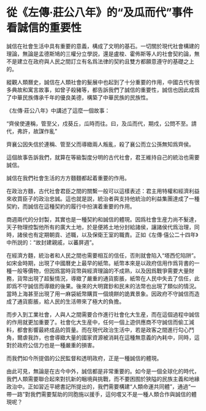 <div class="heti">
<h1>從《左傳·莊公八年》的“及瓜而代”事件看誠信的重要性</h1>
<p>誠信在社會生活中具有重要的意義，構成了文明的基石。一切關於現代社會構建的理論，無論是孟德斯鳩的三權分立學説，還是盧梭、霍佈斯等人的社會契約論，無不是建立在政府與人民之間訂立有名爲法律的契約且雙方都願意遵守的基礎之上的。</p>
<p>縱觀人類曆史，誠信在人類社會的髮展中也起到了十分重要的作用，中國古代有很多典故和寓言故事，如曾子殺豬等，都告訴我們了誠信的重要性，誠信也因此成爲了中華民族傳承千年的優良美德，構築了中華民族的民族性。</p>
<p>《左傳·莊公八年》中講述了這麼一個故事：</p>
<p>“齊侯使連稱，管至父，戍葵丘，瓜時而往。曰，及瓜而代，期戍，公問不至。請代，弗許，故謀作亂”</p>
<p>齊襄公因失信於連稱、管至父而導緻兩人叛亂，殺了襄公而立公孫無知爲齊侯。</p>
<p>這個故事告訴我們，就算在等級製度分明的古代社會，君王維持自己的統治也需要誠信。</p>
<p>誠信在我們社會生活的方方麵麵都起着重要的作用。</p>
<p>在政治方麵，古代社會君臣之間的關繫一般可以這樣表述：君主用特權和經濟利益來收買臣子的政治忠誠。這也就是説，統治者與支持他統治的利益集團達成了一種契約，而誠信在這種契約的履行中扮演着重要的作用。</p>
<p>商週兩代的分封製，其實也是一種契約和誠信的體現。因爲社會生産力尚不髮達，天子物理控製他所有的廣大土地，於是便將土地分封給諸侯，讓諸侯代爲治理，同時，諸侯也有定期朝貢、述職，以及保衛王室的職責。正如《左傳·僖公二十四年》中所説的：“故封建親戚，以蕃屏週”。</p>
<p>在經濟方麵，統治者和人民之間也需要相互的信任，否則就會陷入“塔西佗陷阱”。如宋金時期，出現了中國曆史上最早的紙幣。紙幣本來是以政府信用作爲背書的一種一般等價物，但因爲當時貨幣與經濟理論的不成熟，以及因爲戰爭需要大量財務，貨幣出現了超髮情況，導緻了嚴重的通貨膨脹，紙幣在人民中失去了信任，此即爲不守誠信而導緻的後果。後來的大明寶鈔和民末的法幣也出現了類似的情況。當時上海甚至出現了用一麻袋紙幣購買一個燒餅的詭異景象。因政府不守誠信而造成了通貨膨脹，給人民的生活帶來了極大的負擔。</p>
<p>而步入到工業社會，人與人之間需要合作進行社會化大生産，而在這個過程中誠信的作用就更加重要了。社會化大生産中，任何一個上遊供應商不守誠信而偷工減料，都會影響最終成品的質量。而在現代政治生活中，若是政客之間進行勾心鬥角，爾虐我詐，也會導緻大量的國家資源被消耗在這種無意義的內耗中，同時，這對於政府公信力也是一種嚴重的損害。</p>
<p>而我們如今所提倡的公民監督和透明政府，正是一種誠信的體現。</p>
由此可見，無論是在古今中外，誠信都是非常重要的。如今是一個全球化的時代，我們人類需要聯合起來對抗新的睏境與挑戰，而不要困囿於狹隘的民族主義和地緣政治中。正如習近平總書記所提出的，我們需要構建“人類命運共同體”，通過“一帶一路”對我們需要幫助的同胞施以援手，這何嚐又不是一種人類合作與誠信的體現呢？</p>
</div>
